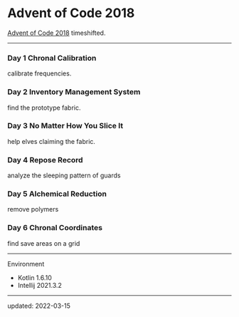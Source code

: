 # Advent of Code 2018

[Advent of Code 2018] timeshifted.

[Advent of Code 2018]:https://adventofcode.com/2018

---

### Day 1 Chronal Calibration

calibrate frequencies.

### Day 2 Inventory Management System

find the prototype fabric.

### Day 3 No Matter How You Slice It

help elves claiming the fabric.

### Day 4 Repose Record

analyze the sleeping pattern of guards

### Day 5 Alchemical Reduction

remove polymers

### Day 6 Chronal Coordinates

find save areas on a grid

---

Environment

- Kotlin 1.6.10
- Intellij 2021.3.2

---

updated: 2022-03-15